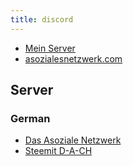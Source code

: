 ```yaml
---
title: discord
---
```


- [Mein Server](https://discord.gg/RDtzsqs)
- [asozialesnetzwerk.com](http://asozialesnetzwerk.com/users/32)

## Server
### German
- [Das Asoziale Netzwerk](https://discord.gg/up6Kdgm)
- [Steemit D-A-CH](https://discord.gg/WNWwx3F)

